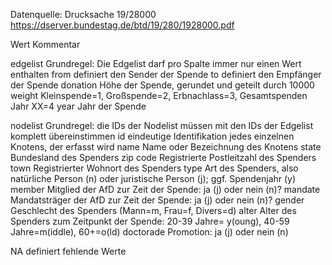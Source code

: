 Datenquelle: Drucksache 19/28000  https://dserver.bundestag.de/btd/19/280/1928000.pdf	
	
Wert		Kommentar
	
edgelist	Grundregel: Die Edgelist darf pro Spalte immer nur einen Wert enthalten
from		definiert den Sender der Spende
to 		definiert den Empfänger der Spende 
donation	Höhe der Spende, gerundet und geteilt durch 10000
weight		Kleinspende=1, Großspende=2, Erbnachlass=3, Gesamtspenden Jahr XX=4
year		Jahr der Spende
	
nodelist	Grundregel: die IDs der Nodelist müssen mit den IDs der Edgelist komplett übereinstimmen
id		eindeutige Identifikation jedes einzelnen Knotens, der erfasst wird
name		Name oder Bezeichnung des Knotens
state		Bundesland des Spenders
zip code	Registrierte Postleitzahl des Spenders
town		Registrierter Wohnort des Spenders
type		Art des Spenders, also natürliche Person (n) oder juristische Person (j); ggf. Spendenjahr (y)
member		Mitglied der AfD zur Zeit der Spende: ja (j) oder nein (n)?
mandate		Mandatsträger der AfD zur Zeit der Spende: ja (j) oder nein (n)?
gender		Geschlecht des Spenders (Mann=m, Frau=f, Divers=d)
alter		Alter des Spenders zum Zeitpunkt der Spende: 20-39 Jahre= y(oung), 40-59 Jahre=m(iddle), 60+=o(ld)
doctorade	Promotion: ja (j) oder nein (n)
	
NA		definiert fehlende Werte
